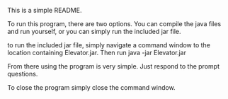 This is a simple README.

To run this program, there are two options. You can compile the java files and run yourself, or you can simply run the included jar file.


to run the included jar file, simply navigate a command window to the location containing Elevator.jar.
Then run java -jar Elevator.jar

From there using the program is very simple. Just respond to the prompt questions.

To close the program simply close the command window.
